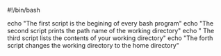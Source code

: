 #!/bin/bash

echo "The first script is the begining of every bash program"
echo "The second script prints the path name of the working directory"
echo " The third script lists the contents of your working directory"
echo "The forth script changes the working directory to the home directory"
